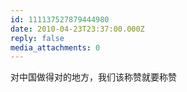 ```yaml
---
id: 111137527879444980
date: 2010-04-23T23:37:00.000Z
reply: false
media_attachments: 0
---
```


对中国做得对的地方，我们该称赞就要称赞 ​​​​

